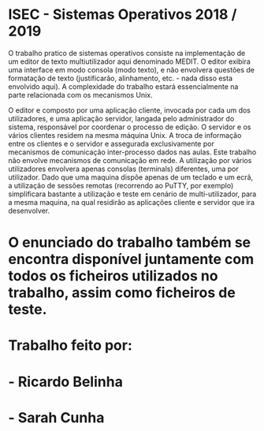 # ISEC - Sistemas Operativos 2018 / 2019

  O trabalho pratico de sistemas operativos consiste na implementação de um editor de texto multiutilizador aqui denominado MEDIT. O editor exibira uma interface em modo consola (modo texto), e não envolvera questões de formatação de texto (justificarão, alinhamento, etc. - nada disso esta envolvido aqui). A complexidade do trabalho estará essencialmente na parte relacionada com os mecanismos Unix.

  O editor e composto por uma aplicação cliente, invocada por cada um dos utilizadores, e uma aplicação servidor, langada pelo administrador do sistema, responsável por coordenar o processo de edição. O servidor e os vários clientes residem na mesma máquina Unix. A troca de informação entre os clientes e o servidor e assegurada exclusivamente por mecanismos de comunicação inter-processo dados nas aulas. Este trabalho não envolve mecanismos de comunicação em rede. A utilização por vários utilizadores envolvera apenas consolas (terminals) diferentes, uma por utilizador. Dado que uma maquina dispõe apenas de um teclado e um ecrã, a utilização de sessões remotas (recorrendo ao PuTTY, por exemplo) simplificara bastante a utilização e teste em cenário de multi-utilizador, para a mesma maquina, na qual residirão as aplicações cliente e servidor que ira desenvolver.
  
# O enunciado do trabalho também se encontra disponível juntamente com todos os ficheiros utilizados no trabalho, assim como ficheiros de teste.


# Trabalho feito por:
# - Ricardo Belinha
# - Sarah Cunha
